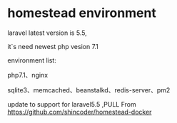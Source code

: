 # homestead environment
laravel latest version is 5.5,

it`s need newest php vesion 7.1 



environment list:

php7.1、nginx

sqlite3、memcached、beanstalkd、redis-server、pm2





update to support for laravel5.5 ,PULL From https://github.com/shincoder/homestead-docker